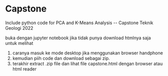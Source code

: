 # Capstone
Include python code for PCA and K-Means Analysis -- Capstone Teknik Geologi 2022 

buka dengan jupyter notebook
jika tidak punya download htmlnya saja untuk melihat
1. caranya masuk ke mode desktop jika menggunakan browser handphone
2.  kemudian piih code dan download sebagai zip.
3.  terakhir extract .zip file dan lihat file capstone.html dengan browser atau html reader
